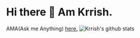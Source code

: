 # Hi there 👋 Am Krrish.
AMA(Ask me Anything) [here.](https://github.com/Krrishdhaneja/Krrishdhaneja/discussions)
![Krrish's github stats](https://github-readme-stats.vercel.app/api?username=torvalds&show_icons=true)
<!--
**Krrishdhaneja/Krrishdhaneja** is a ✨ _special_ ✨ repository because its `README.md` (this file) appears on your GitHub profile.

Here are some ideas to get you started:

- 🔭 I’m currently working on ...
- 🌱 I’m currently learning ...
- 👯 I’m looking to collaborate on ...
- 🤔 I’m looking for help with ...
- 💬 Ask me about ...
- 📫 How to reach me: ...
- 😄 Pronouns: ...
- ⚡ Fun fact: ...
-->
